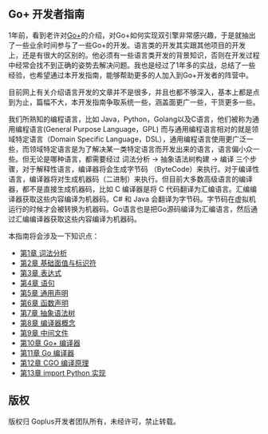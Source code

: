 ## Go+ 开发者指南

1年前，看到老许对[Go+](https://github.com/goplus/gop)的介绍，对Go+如何实现双引擎非常感兴趣，于是就抽出了一些业余时间参与了一些Go+的开发。语言类的开发其实跟其他项目的开发上，还是有很大的区别的。他必须有一些语言类开发的背景知识，否则在开发过程中经常会找不到正确的姿势去解决问题。我也是经过了1年多的实战，总结了一些经验，也希望通过本开发指南，能够帮助更多的人加入到Go+开发者的阵营中。

目前网上有关介绍语言开发的文章并不是很多，并且也都不够深入，基本上都是点到为止，篇幅不大，本开发指南争取系统一些，涵盖面更广一些，干货更多一些。

我们所熟知的编程语言，比如 Java，Python，Golang以及C语言，他们被称为通用编程语言(General Purpose Language，GPL) 而与通用编程语言相对的就是领域特定语言（Domain Specific Language，DSL），通用编程语言使用更广泛一些，而领域特定语言是为了解决某一类特定语言而开发出来的语言，语言偏小众一些。但无论是哪种语言，都需要经过 词法分析 -> 抽象语法树构建 -> 编译 三个步骤，对于解释性语言，编译器将会生成字节码 （ByteCode）来执行。对于编译性语言，编译器将对生成机器码（二进制）来执行。但目前大多数高级语言的编译器，都不是直接生成机器码，比如 C 编译器是将 C 代码翻译为汇编语言。汇编编译器获取这些内容编译为机器码。C# 和 Java 会翻译为字节码。字节码在虚拟机运行的时候才会被转换为机器码。Go语言也是把Go源码编译为汇编语言，然后通过汇编编译器获取这些内容编译为机器码。

本指南将会涉及一下知识点：

* [第1章 词法分析](chapter1/README.md)
* [第2章 基础面值与标识符](chapter2/README.md)
* [第3章 表达式](chapter3/README.md)
* [第4章 语句](chapter4/README.md)
* [第5章 通用声明](chapter5/README.md)
* [第6章 函数声明](chapter6/README.md)
* [第7章 抽象语法树](chapter7/README.md)
* [第8章 编译器概念](chapter8/README.md)
* [第9章 中间文件](chapter9/README.md)
* [第10章 Go+ 编译器](chapter10/README.md)
* [第11章 Go 编译器](chapter11/README.md)
* [第12章 CGO 编译原理](chapter12/README.md)
* [第13章 import Python 实现](chapter13/README.md)

## 版权

版权归 Goplus开发者团队所有，未经许可，禁止转载。
